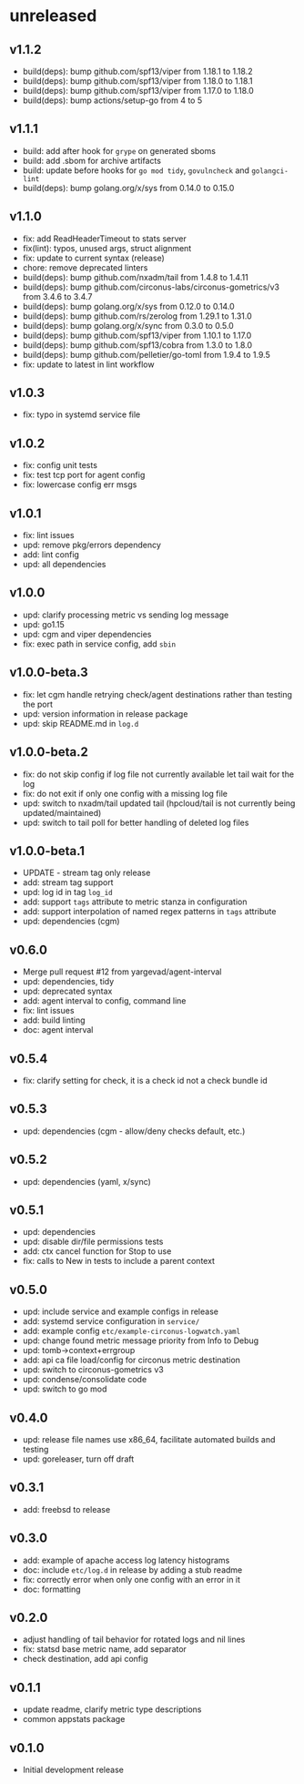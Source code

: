 # **unreleased**

## v1.1.2

* build(deps): bump github.com/spf13/viper from 1.18.1 to 1.18.2
* build(deps): bump github.com/spf13/viper from 1.18.0 to 1.18.1
* build(deps): bump github.com/spf13/viper from 1.17.0 to 1.18.0
* build(deps): bump actions/setup-go from 4 to 5

## v1.1.1

* build: add after hook for `grype` on generated sboms
* build: add .sbom for archive artifacts
* build: update before hooks for `go mod tidy`, `govulncheck` and `golangci-lint`
* build(deps): bump golang.org/x/sys from 0.14.0 to 0.15.0

## v1.1.0

* fix: add ReadHeaderTimeout to stats server
* fix(lint): typos, unused args, struct alignment
* fix: update to current syntax (release)
* chore: remove deprecated linters
* build(deps): bump github.com/nxadm/tail from 1.4.8 to 1.4.11
* build(deps): bump github.com/circonus-labs/circonus-gometrics/v3 from 3.4.6 to 3.4.7
* build(deps): bump golang.org/x/sys from 0.12.0 to 0.14.0
* build(deps): bump github.com/rs/zerolog from 1.29.1 to 1.31.0
* build(deps): bump golang.org/x/sync from 0.3.0 to 0.5.0
* build(deps): bump github.com/spf13/viper from 1.10.1 to 1.17.0
* build(deps): bump github.com/spf13/cobra from 1.3.0 to 1.8.0
* build(deps): bump github.com/pelletier/go-toml from 1.9.4 to 1.9.5
* fix: update to latest in lint workflow

## v1.0.3

* fix: typo in systemd service file

## v1.0.2

* fix: config unit tests
* fix: test tcp port for agent config
* fix: lowercase config err msgs

## v1.0.1

* fix: lint issues
* upd: remove pkg/errors dependency
* add: lint config
* upd: all dependencies

## v1.0.0

* upd: clarify processing metric vs sending log message
* upd: go1.15
* upd: cgm and viper dependencies
* fix: exec path in service config, add `sbin`

## v1.0.0-beta.3

* fix: let cgm handle retrying check/agent destinations rather than testing the port
* upd: version information in release package
* upd: skip README.md in `log.d`

## v1.0.0-beta.2

* fix: do not skip config if log file not currently available let tail wait for the log
* fix: do not exit if only one config with a missing log file
* upd: switch to nxadm/tail updated tail (hpcloud/tail is not currently being updated/maintained)
* upd: switch to tail poll for better handling of deleted log files

## v1.0.0-beta.1

* UPDATE - stream tag only release
* add: stream tag support
* upd: log id in tag `log_id`
* add: support `tags` attribute to metric stanza in configuration
* add: support interpolation of named regex patterns in `tags` attribute
* upd: dependencies (cgm)

## v0.6.0

* Merge pull request #12 from yargevad/agent-interval
* upd: dependencies, tidy
* upd: deprecated syntax
* add: agent interval to config, command line
* fix: lint issues
* add: build linting
* doc: agent interval

## v0.5.4

* fix: clarify setting for check, it is a check id not a check bundle id

## v0.5.3

* upd: dependencies (cgm - allow/deny checks default, etc.)

## v0.5.2

* upd: dependencies (yaml, x/sync)

## v0.5.1

* upd: dependencies
* upd: disable dir/file permissions tests
* add: ctx cancel function for Stop to use
* fix: calls to New in tests to include a parent context

## v0.5.0

* upd: include service and example configs in release
* add: systemd service configuration in `service/`
* add: example config `etc/example-circonus-logwatch.yaml`
* upd: change found metric message priority from Info to Debug
* upd: tomb->context+errgroup
* add: api ca file load/config for circonus metric destination
* upd: switch to circonus-gometrics v3
* upd: condense/consolidate code
* upd: switch to go mod

## v0.4.0

* upd: release file names use x86_64, facilitate automated builds and testing
* upd: goreleaser, turn off draft

## v0.3.1

* add: freebsd to release

## v0.3.0

* add: example of apache access log  latency histograms
* doc: include `etc/log.d` in release by adding a stub readme
* fix: correctly error when only one config with an error in it
* doc: formatting

## v0.2.0

* adjust handling of tail behavior for rotated logs and nil lines
* fix: statsd base metric name, add separator
* check destination, add api config

## v0.1.1

* update readme, clarify metric type descriptions
* common appstats package

## v0.1.0

* Initial development release
